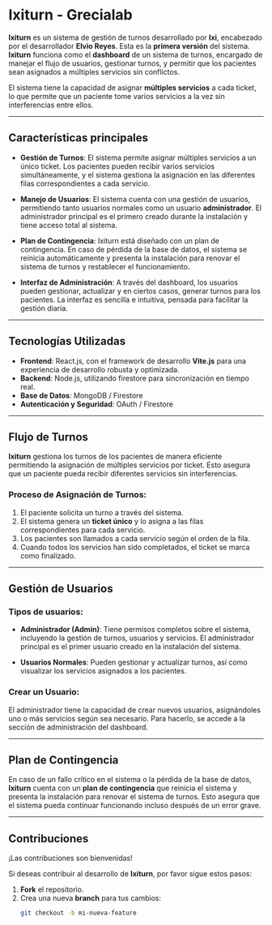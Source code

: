 # Ixiturn - Grecialab

**Ixiturn** es un sistema de gestión de turnos desarrollado por **Ixi**, encabezado por el desarrollador **Elvio Reyes**. Esta es la **primera versión** del sistema. **Ixiturn** funciona como el **dashboard** de un sistema de turnos, encargado de manejar el flujo de usuarios, gestionar turnos, y permitir que los pacientes sean asignados a múltiples servicios sin conflictos.

El sistema tiene la capacidad de asignar **múltiples servicios** a cada ticket, lo que permite que un paciente tome varios servicios a la vez sin interferencias entre ellos.

---

## Características principales

- **Gestión de Turnos**: El sistema permite asignar múltiples servicios a un único ticket. Los pacientes pueden recibir varios servicios simultáneamente, y el sistema gestiona la asignación en las diferentes filas correspondientes a cada servicio.
  
- **Manejo de Usuarios**: El sistema cuenta con una gestión de usuarios, permitiendo tanto usuarios normales como un usuario **administrador**. El administrador principal es el primero creado durante la instalación y tiene acceso total al sistema.

- **Plan de Contingencia**: Ixiturn está diseñado con un plan de contingencia. En caso de pérdida de la base de datos, el sistema se reinicia automáticamente y presenta la instalación para renovar el sistema de turnos y restablecer el funcionamiento.

- **Interfaz de Administración**: A través del dashboard, los usuarios pueden gestionar, actualizar y en ciertos casos, generar turnos para los pacientes. La interfaz es sencilla e intuitiva, pensada para facilitar la gestión diaria.

---

## Tecnologías Utilizadas

- **Frontend**: React.js, con el framework de desarrollo **Vite.js** para una experiencia de desarrollo robusta y optimizada.
- **Backend**: Node.js, utilizando firestore para sincronización en tiempo real.
- **Base de Datos**: MongoDB / Firestore
- **Autenticación y Seguridad**: OAuth / Firestore

---

## Flujo de Turnos

**Ixiturn** gestiona los turnos de los pacientes de manera eficiente permitiendo la asignación de múltiples servicios por ticket. Esto asegura que un paciente pueda recibir diferentes servicios sin interferencias.

### Proceso de Asignación de Turnos:
1. El paciente solicita un turno a través del sistema.
2. El sistema genera un **ticket único** y lo asigna a las filas correspondientes para cada servicio.
3. Los pacientes son llamados a cada servicio según el orden de la fila.
4. Cuando todos los servicios han sido completados, el ticket se marca como finalizado.

---

## Gestión de Usuarios

### Tipos de usuarios:
- **Administrador (Admin)**: Tiene permisos completos sobre el sistema, incluyendo la gestión de turnos, usuarios y servicios. El administrador principal es el primer usuario creado en la instalación del sistema.

- **Usuarios Normales**: Pueden gestionar y actualizar turnos, así como visualizar los servicios asignados a los pacientes.

### Crear un Usuario:
El administrador tiene la capacidad de crear nuevos usuarios, asignándoles uno o más servicios según sea necesario. Para hacerlo, se accede a la sección de administración del dashboard.

---

## Plan de Contingencia

En caso de un fallo crítico en el sistema o la pérdida de la base de datos, **Ixiturn** cuenta con un **plan de contingencia** que reinicia el sistema y presenta la instalación para renovar el sistema de turnos. Esto asegura que el sistema pueda continuar funcionando incluso después de un error grave.

---

## Contribuciones

¡Las contribuciones son bienvenidas!

Si deseas contribuir al desarrollo de **Ixiturn**, por favor sigue estos pasos:

1. **Fork** el repositorio.
2. Crea una nueva **branch** para tus cambios:
   ```bash
   git checkout -b mi-nueva-feature